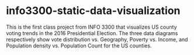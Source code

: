 # info3300-static-data-visualization
This is the first class project from INFO 3300 that visualizes US county voting trends in the 2016 Presidential Election. The three data diagrams respectively show vote distribution vs. Geography, Poverty vs. Income, and Population density vs. Population Count for the US counties.
